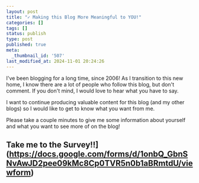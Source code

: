 ```yaml
---
layout: post
title: "✓ Making this Blog More Meaningful to YOU!"
categories: []
tags: []
status: publish
type: post
published: true
meta:
  _thumbnail_id: '507'
last_modified_at: 2024-11-01 20:24:26
---
```


I've been blogging for a long time, since 2006! As I transition to this new home, I know there are a lot of people who follow this blog, but don't comment. If you don't mind, I would love to hear what you have to say.





I want to continue producing valuable content for this blog (and my other blogs) so I would like to get to know what you want from me.





Please take a couple minutes to give me some information about yourself and what you want to see more of on the blog!


## Take me to the Survey!!](https://docs.google.com/forms/d/1onbQ_GbnSNvAwJD2pee09kMc8Cp0TVR5n0b1aBRmtdU/viewform)
